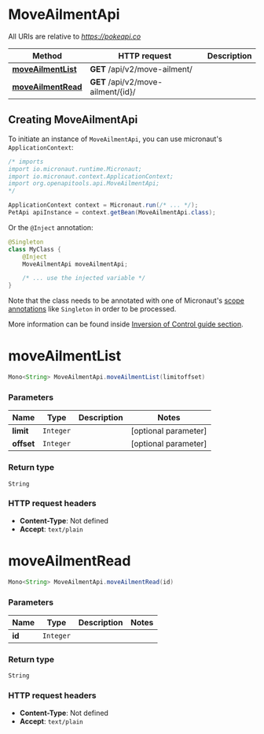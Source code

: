 # MoveAilmentApi

All URIs are relative to *https://pokeapi.co*

Method | HTTP request | Description
------------- | ------------- | -------------
[**moveAilmentList**](MoveAilmentApi.md#moveAilmentList) | **GET** /api/v2/move-ailment/ | 
[**moveAilmentRead**](MoveAilmentApi.md#moveAilmentRead) | **GET** /api/v2/move-ailment/{id}/ | 


## Creating MoveAilmentApi

To initiate an instance of `MoveAilmentApi`, you can use micronaut's `ApplicationContext`:
```java
/* imports
import io.micronaut.runtime.Micronaut;
import io.micronaut.context.ApplicationContext;
import org.openapitools.api.MoveAilmentApi;
*/

ApplicationContext context = Micronaut.run(/* ... */);
PetApi apiInstance = context.getBean(MoveAilmentApi.class);
```

Or the `@Inject` annotation:
```java
@Singleton
class MyClass {
    @Inject
    MoveAilmentApi moveAilmentApi;

    /* ... use the injected variable */
}
```
Note that the class needs to be annotated with one of Micronaut's [scope annotations](https://docs.micronaut.io/latest/guide/#scopes) like `Singleton` in order to be processed.

More information can be found inside [Inversion of Control guide section](https://docs.micronaut.io/latest/guide/#ioc).

<a name="moveAilmentList"></a>
# **moveAilmentList**
```java
Mono<String> MoveAilmentApi.moveAilmentList(limitoffset)
```



### Parameters
Name | Type | Description  | Notes
------------- | ------------- | ------------- | -------------
 **limit** | `Integer`|  | [optional parameter]
 **offset** | `Integer`|  | [optional parameter]


### Return type
`String`



### HTTP request headers
 - **Content-Type**: Not defined
 - **Accept**: `text/plain`

<a name="moveAilmentRead"></a>
# **moveAilmentRead**
```java
Mono<String> MoveAilmentApi.moveAilmentRead(id)
```



### Parameters
Name | Type | Description  | Notes
------------- | ------------- | ------------- | -------------
 **id** | `Integer`|  |


### Return type
`String`



### HTTP request headers
 - **Content-Type**: Not defined
 - **Accept**: `text/plain`

